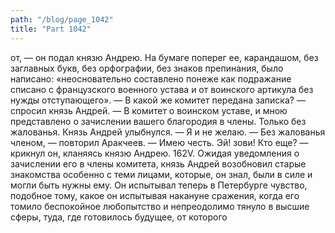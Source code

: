 ```yaml
---
path: "/blog/page_1042"
title: "Part 1042"
---
```


от, — он подал князю Андрею.
На бумаге поперег ее, карандашом, без заглавных букв, без орфографии, без знаков препинания, было написано: «неосновательно составлено понеже как подражание списано с французского военного устава и от воинского артикула без нужды отступающего».
— В какой же комитет передана записка? — спросил князь Андрей.
— В комитет о воинском уставе, и мною представлено о зачислении вашего благородия в члены. Только без жалованья.
Князь Андрей улыбнулся.
— Я и не желаю.
— Без жалованья членом, — повторил Аракчеев. — Имею честь. Эй! зови! Кто еще? — крикнул он, кланяясь князю Андрею.
162V.
Ожидая уведомления о зачислении его в члены комитета, князь Андрей возобновил старые знакомства особенно с теми лицами, которые, он знал, были в силе и могли быть нужны ему. Он испытывал теперь в Петербурге чувство, подобное тому, какое он испытывая накануне сражения, когда его томило беспокойное любопытство и непреодолимо тянуло в высшие сферы, туда, где готовилось будущее, от которого
